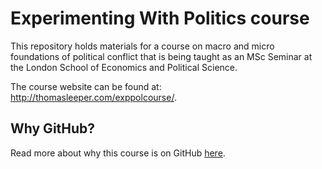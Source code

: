 # Experimenting With Politics course

This repository holds materials for a course on macro and micro foundations of political conflict that is being taught as an MSc Seminar at the London School of Economics and Political Science. 

The course website can be found at: http://thomasleeper.com/exppolcourse/.

## Why GitHub?

Read more about why this course is on GitHub [here](fork.md).

